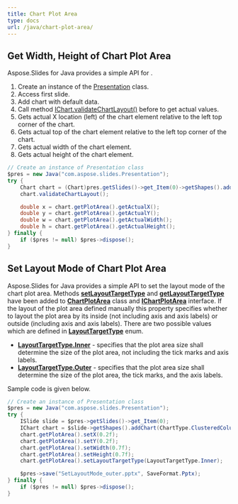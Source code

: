 ```yaml
---
title: Chart Plot Area
type: docs
url: /java/chart-plot-area/
---
```



## **Get Width, Height of Chart Plot Area**
Aspose.Slides for Java provides a simple API for . 

1. Create an instance of the [Presentation](https://apireference.aspose.com/slides/java/com.aspose.slides/Presentation) class.
1. Access first slide.
1. Add chart with default data.
1. Call method [IChart.validateChartLayout()](https://apireference.aspose.com/slides/java/com.aspose.slides/IChart#validateChartLayout--) before to get actual values.
1. Gets actual X location (left) of the chart element relative to the left top corner of the chart.
1. Gets actual top of the chart element relative to the left top corner of the chart.
1. Gets actual width of the chart element.
1. Gets actual height of the chart element.

```java
// Create an instance of Presentation class
$pres = new Java("com.aspose.slides.Presentation");
try {
    Chart chart = (Chart)pres.getSlides()->get_Item(0)->getShapes().addChart(ChartType.ClusteredColumn, 100, 100, 500, 350);
    chart.validateChartLayout();

    double x = chart.getPlotArea().getActualX();
    double y = chart.getPlotArea().getActualY();
    double w = chart.getPlotArea().getActualWidth();
    double h = chart.getPlotArea().getActualHeight();
} finally {
    if ($pres != null) $pres->dispose();
}
```

## **Set Layout Mode of Chart Plot Area**
Aspose.Slides for Java provides a simple API to set the layout mode of the chart plot area. Methods [**setLayoutTargetType**](https://apireference.aspose.com/slides/java/com.aspose.slides/ChartPlotArea#setLayoutTargetType-int-) and [**getLayoutTargetType**](https://apireference.aspose.com/slides/java/com.aspose.slides/ChartPlotArea#getLayoutTargetType--) have been added to [**ChartPlotArea**](https://apireference.aspose.com/slides//java/com.aspose.slides/ChartPlotArea) class and [**IChartPlotArea**](https://apireference.aspose.com/slides/java/com.aspose.slides/IChartPlotArea) interface. If the layout of the plot area defined manually this property specifies whether to layout the plot area by its inside (not including axis and axis labels) or outside (including axis and axis labels). There are two possible values which are defined in [**LayoutTargetType**](https://apireference.aspose.com/slides/java/com.aspose.slides/LayoutTargetType) enum.

- [**LayoutTargetType.Inner**](https://apireference.aspose.com/slides/java/com.aspose.slides/LayoutTargetType#Inner) - specifies that the plot area size shall determine the size of the plot area, not including the tick marks and axis labels.
- [**LayoutTargetType.Outer**](https://apireference.aspose.com/slides/java/com.aspose.slides/LayoutTargetType#Outer) - specifies that the plot area size shall determine the size of the plot area, the tick marks, and the axis labels.

Sample code is given below.

```java
// Create an instance of Presentation class
$pres = new Java("com.aspose.slides.Presentation");
try {
    ISlide slide = $pres->getSlides()->get_Item(0);
    IChart chart = $slide->getShapes().addChart(ChartType.ClusteredColumn, 20, 100, 600, 400);
    chart.getPlotArea().setX(0.2f);
    chart.getPlotArea().setY(0.2f);
    chart.getPlotArea().setWidth(0.7f);
    chart.getPlotArea().setHeight(0.7f);
    chart.getPlotArea().setLayoutTargetType(LayoutTargetType.Inner);

    $pres->save("SetLayoutMode_outer.pptx", SaveFormat.Pptx);
} finally {
    if ($pres != null) $pres->dispose();
}
```
